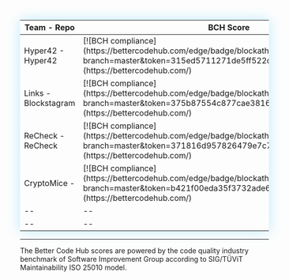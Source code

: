 
<table style="box-shadow:0px 0px 25px #bdeafb;">
<colgroup>
<col width="30%" />
<col width="20%" />
<col width="30%" />
<col width="20%" />
</colgroup>
<thead>
<tr class="header">
<th>Team - Repo</th>
<th>BCH Score</th>
<th>Team - Repo</th>
<th>BCHub Score</th>
</tr>
</thead>
<tbody>
<tr> 
 </tr>   

<tr>
<td markdown="span">Hyper42 - Hyper42</td>
<td markdown="span">[![BCH compliance](https://bettercodehub.com/edge/badge/blockathon2018/hyper42?branch=master&token=315ed5711271de5ff522cb59d6a8b6942111f49c)](https://bettercodehub.com/)</td>
<td markdown="span">--</td>
<td markdown="span">--</td>
</tr>


<tr>
<td markdown="span">Links - Blockstagram</td>
<td markdown="span">[![BCH compliance](https://bettercodehub.com/edge/badge/blockathon2018/Blockstagram?branch=master&token=375b87554c877cae38161b26bb615fb7d22a082b)](https://bettercodehub.com/)</td>
<td markdown="span">Links - Blockstagram app</td>
<td markdown="span">[![BCH compliance](https://bettercodehub.com/edge/badge/blockathon2018/BlockstagramApp?branch=master&token=40072b932723ca3e7da755e190f8f90ec2834d99)](https://bettercodehub.com/)</td>
</tr>

<tr>
<td markdown="span">ReCheck - ReCheck</td>
<td markdown="span">[![BCH compliance](https://bettercodehub.com/edge/badge/blockathon2018/ReCheck?branch=master&token=371816d957826479e7c7b6fd02b2485e6bd44c2e)](https://bettercodehub.com/)</td>
<td markdown="span">--</td>
<td markdown="span">--</td>
</tr>


<tr>
<td markdown="span">CryptoMice -</td>
<td markdown="span">[![BCH compliance](https://bettercodehub.com/edge/badge/blockathon2018/Cryptomice?branch=master&token=b421f00eda35f3732ade6cdf204372a35ab2c2cf)](https://bettercodehub.com/)</td>
<td markdown="span">--</td>
<td markdown="span">--</td>
</tr>

<tr>
<td markdown="span">--</td>
<td markdown="span">--</td>
<td markdown="span">--</td>
<td markdown="span">--</td>
</tr>

<tr>
<td markdown="span">--</td>
<td markdown="span">--</td>
<td markdown="span">--</td>
<td markdown="span">--</td>
</tr>


</tbody>
</table>




<hr>

The Better Code Hub scores are powered by the code quality industry benchmark of Software Improvement Group according to SIG/TÜViT Maintainability ISO 25010 model.

